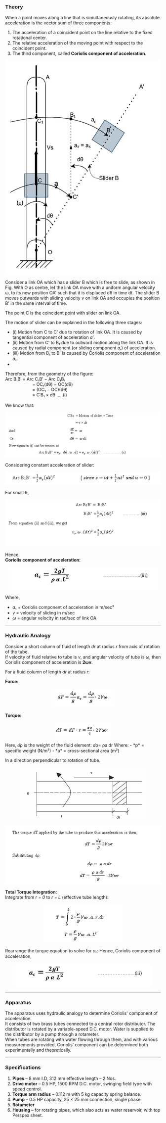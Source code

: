 ### Theory

When a point moves along a line that is simultaneously rotating, its absolute acceleration is the vector sum of three components:

1. The acceleration of a coincident point on the line relative to the fixed rotational center.  
2. The relative acceleration of the moving point with respect to the coincident point.  
3. The third component, called **Coriolis component of acceleration**.

<p align="center">
  <img src="images/Coriolis component.png" alt="Coriolis component">
</p>

Consider a link OA which has a slider B which is free to slide, as shown in Fig. With O as centre, let the link OA move with a uniform angular velocity ω, to its new position OA' such that it is displaced dθ in time dt. The slider B moves outwards with sliding velocity *v* on link OA and occupies the position B' in the same interval of time.

The point C is the coincident point with slider on link OA.

The motion of slider can be explained in the following three stages:

- (i) Motion from C to C' due to rotation of link OA. It is caused by tangential component of acceleration *a′*.
- (ii) Motion from C' to B₁ due to outward motion along the link OA. It is caused by radial component (or sliding component *aᵣ*) of acceleration.
- (iii) Motion from B₁ to B' is caused by Coriolis component of acceleration *a꜀*.
- 
Therefore, from the geometry of the figure:  
Arc B₁B′ = Arc C₁B′ − Arc C₁B₁  
&emsp;&emsp;&emsp;&emsp;&emsp;&emsp;&nbsp;= OC₁(dθ) − OC(dθ)  
&emsp;&emsp;&emsp;&emsp;&emsp;&emsp;&nbsp;= (OC₁ − OC)(dθ)  
&emsp;&emsp;&emsp;&emsp;&emsp;&emsp;&nbsp;= C′B₁ × dθ  .....(i)
\
\
We know that:  
<p align="center">
  <img src="images/formula-slider-motion.png" alt="Coriolis Formula Derivation 1">
</p>

Considering constant acceleration of slider:  
<p align="center">
  <img src="images/formula-acceleration.png" alt="Coriolis Formula Derivation 2">
</p>

For small θ,  
<p align="center">
  <img src="images/formula-small-theta.png" alt="Coriolis Formula Small Theta">
</p>

Hence,  
**Coriolis component of acceleration:**
<p align="center">
  <img src="images/final-coriolis.png" alt="Final Coriolis Acceleration Formula">
</p>

Where,  
- *a꜀* = Coriolis component of acceleration in m/sec²  
- *v* = velocity of sliding in m/sec  
- *ω* = angular velocity in rad/sec of link OA  

---

### Hydraulic Analogy

Consider a short column of fluid of length *dr* at radius *r* from axis of rotation of the tube.  
If velocity of fluid relative to tube is *v*, and angular velocity of tube is *ω*, then Coriolis component of acceleration is **2ωv**.

For a fluid column of length *dr* at radius *r*:

**Force:**
<p align="center">
  <img src="images/force-formula.png" alt="Force Formula">
</p>

**Torque:**
<p align="center">
  <img src="images/torque-equation.png" alt="Torque Equation">
</p>
Here, ⅆρ is the weight of the fluid element: ⅆρ= ρa dr
Where:  
- *p* = specific weight (N/m³)  
- *a* = cross-sectional area (m²)

In a direction perpendicular to rotation of tube. 

<p align="center">
  <img src="images/force-formula1.png" alt="Force Formula1">
</p>

<p align="center">
  <img src="images/force-formula2.png" alt="Force Formula2">
</p>


**Total Torque Integration:**  
Integrate from *r = 0* to *r = L* (effective tube length):

<p align="center">
  <img src="images/total-torque.png" alt="Total Torque Integration">
</p>

Rearrange the torque equation to solve for *a꜀*:
Hence, Coriolis component of acceleration,

<p align="center">
  <img src="images/coriolis-final-integral.png" alt="Coriolis Acceleration Final Expression">
</p>

---

### Apparatus

The apparatus uses hydraulic analogy to determine Coriolis' component of acceleration.  
It consists of two brass tubes connected to a central rotor distributor. The distributor is rotated by a variable-speed D.C. motor. Water is supplied to the distributor by a pump through a rotameter.  
When tubes are rotating with water flowing through them, and with various measurements provided, Coriolis’ component can be determined both experimentally and theoretically.

---

### Specifications

1. **Pipes** – 8 mm I.D, 312 mm effective length – 2 Nos.  
2. **Drive motor** – 0.5 HP, 1500 RPM D.C. motor, swinging field type with speed control.  
3. **Torque arm radius** – 0.112 m with 5 kg capacity spring balance.  
4. **Pump** – 0.5 HP capacity, 25 × 25 mm connection, single phase.  
5. **Rotameter**  
6. **Housing** – for rotating pipes, which also acts as water reservoir, with top Perspex sheet.
